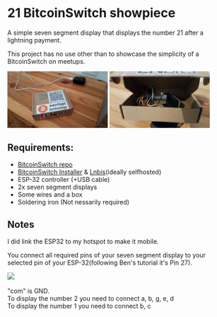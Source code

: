# 21 BitcoinSwitch showpiece
 A simple seven segment display that displays the number 21 after a lightning payment.

 This project has no use other than to showcase the simplicity of a BitcoinSwitch on meetups.

<img src="pictures/front.PNG" width="45%"></img>
<img src="pictures/inside.PNG" width="45%"></img>

## Requirements:
- <a href="https://github.com/lnbits/bitcoinswitch">BitcoinSwitch repo</a>
- <a href="https://lnbits.github.io/bitcoinswitch/installer/">BitcoinSwitch Installer</a> & <a href="https://legend.lnbits.com">Lnbis</a>(ideally selfhosted)
- ESP-32 controller (+USB cable)
- 2x seven segment displays
- Some wires and a box
- Soldering iron (Not nessarily required)

## Notes
I did link the ESP32 to my hotspot to make it mobile.

You connect all required pins of your seven segment display to your selected pin of your ESP-32(following Ben's tutorial it's Pin 27).

<img width="30%" src="https://i.pinimg.com/originals/9d/c4/2d/9dc42ded10a66036664661cffbc99ed1.png"></img>

"com" is GND.<br>
To display the number 2 you need to connect a, b, g, e, d<br>
To display the number 1 you need to connect b, c <br>
